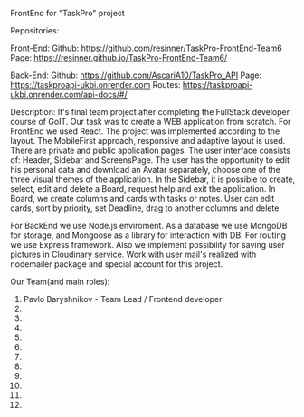 FrontEnd for "TaskPro" project

Repositories:

Front-End:
Github: https://github.com/resinner/TaskPro-FrontEnd-Team6
Page: https://resinner.github.io/TaskPro-FrontEnd-Team6/

Back-End: 
Github: https://github.com/AscariA10/TaskPro_API
Page: https://taskproapi-ukbi.onrender.com
Routes: https://taskproapi-ukbi.onrender.com/api-docs/#/

Description:
It's final team project after completing the FullStack developer course of GoIT. Our task was to create a WEB application from scratch. For FrontEnd we used React. The project was implemented according to the layout. The MobileFirst approach, responsive and adaptive layout is used. There are private and public application pages. The user interface consists of: Header, Sidebar and ScreensPage. The user has the opportunity to edit his personal data and download an Avatar separately, choose one of the three visual themes of the application. In the Sidebar, it is possible to create, select, edit and delete a Board, request help and exit the application. In Board, we create columns and cards with tasks or notes. User can edit cards, sort by priority, set Deadline, drag to another columns and delete.

For BackEnd we use Node.js enviroment. As a database we use MongoDB for storage, and
Mongoose as a library for interaction with DB. For routing we use Express framework.
Also we implement possibility for saving user pictures in Cloudinary service.
Work with user mail's realized with nodemailer package and special account for this project.

Our Team(and main roles):

1. Pavlo Baryshnikov - Team Lead / Frontend developer
2.
3.
4.
5.
6.
7.
8.
9.
10.
11.
12.